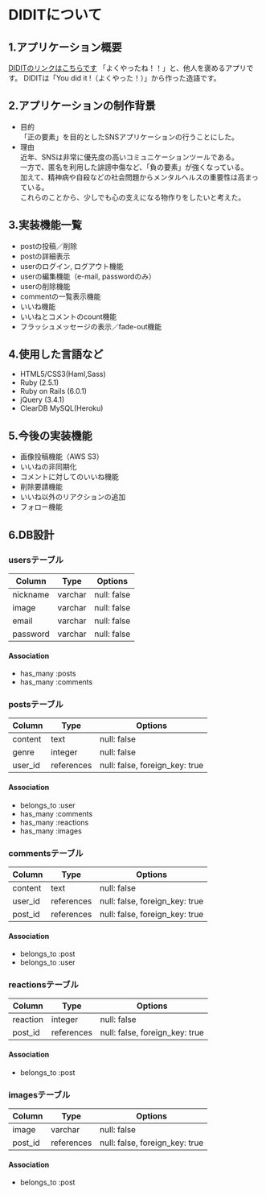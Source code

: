 # DIDITについて
## 1.アプリケーション概要
[DIDITのリンクはこちらです](https://dididididit.herokuapp.com/)
「よくやったね！！」と、他人を褒めるアプリです。
DIDITは「You did it !（よくやった！）」から作った造語です。  
  
## 2.アプリケーションの制作背景
- 目的  
「正の要素」を目的としたSNSアプリケーションの行うことにした。  
- 理由  
近年、SNSは非常に優先度の高いコミュニケーションツールである。  
一方で、匿名を利用した誹謗中傷など、「負の要素」が強くなっている。  
加えて、精神病や自殺などの社会問題からメンタルヘルスの重要性は高まっている。  
これらのことから、少しでも心の支えになる物作りをしたいと考えた。  
  
## 3.実装機能一覧  
- postの投稿／削除  
- postの詳細表示  
- userのログイン, ログアウト機能  
- userの編集機能（e-mail, passwordのみ）  
- userの削除機能  
- commentの一覧表示機能  
- いいね機能  
- いいねとコメントのcount機能  
- フラッシュメッセージの表示／fade-out機能  
  
## 4.使用した言語など  
- HTML5/CSS3(Haml,Sass)  
- Ruby (2.5.1)  
- Ruby on Rails (6.0.1)  
- jQuery (3.4.1)  
- ClearDB MySQL(Heroku)

## 5.今後の実装機能
- 画像投稿機能（AWS S3）
- いいねの非同期化
- コメントに対してのいいね機能
- 削除要請機能
- いいね以外のリアクションの追加
- フォロー機能

## 6.DB設計  

### usersテーブル
|Column|Type|Options|
|------|----|-------|
|nickname|varchar|null: false|
|image|varchar|null: false|
|email|varchar|null: false|
|password|varchar|null: false|

#### Association
- has_many :posts
- has_many :comments


### postsテーブル
|Column|Type|Options|
|------|----|-------|
|content|text|null: false|
|genre|integer|null: false|
|user_id|references|null: false, foreign_key: true|

#### Association
- belongs_to :user
- has_many :comments
- has_many :reactions
- has_many :images


### commentsテーブル
|Column|Type|Options|
|------|----|-------|
|content|text|null: false|
|user_id|references|null: false, foreign_key: true|
|post_id|references|null: false, foreign_key: true|

#### Association
- belongs_to :post
- belongs_to :user

### reactionsテーブル
|Column|Type|Options|
|------|----|-------|
|reaction|integer|null: false|
|post_id|references|null: false, foreign_key: true|

#### Association
- belongs_to :post


### imagesテーブル
|Column|Type|Options|
|------|----|-------|
|image|varchar|null: false|
|post_id|references|null: false, foreign_key: true|

#### Association
- belongs_to :post
